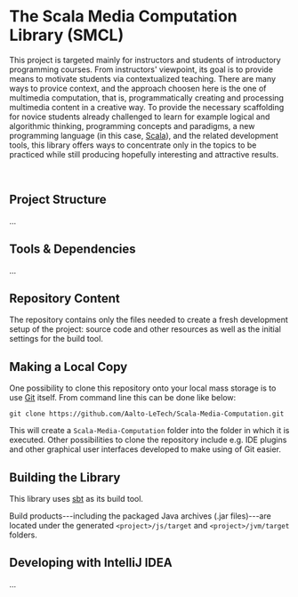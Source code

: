 # The Scala Media Computation Library (SMCL)

This project is targeted mainly for instructors and students of introductory programming courses. From instructors' viewpoint, its goal is to provide means to motivate students via contextualized teaching. There are many ways to provice context, and the approach choosen here is the one of multimedia computation, that is, programmatically creating and processing multimedia content in a creative way. To provide the necessary scaffolding for novice students already challenged to learn for example logical and algorithmic thinking, programming concepts and paradigms, a new programming language (in this case, [Scala](http://www.scala-lang.org/)), and the related development tools, this library offers ways to concentrate only in the topics to be practiced while still producing hopefully interesting and attractive results.

<br />


## Project Structure

...


## Tools & Dependencies

...


## Repository Content

The repository contains only the files needed to create a fresh development setup of the project: source code and other resources as well as the initial settings for the build tool.


## Making a Local Copy

One possibility to clone this repository onto your local mass storage is to use [Git](https://git-scm.com/) itself. From command line this can be done like below:
```
git clone https://github.com/Aalto-LeTech/Scala-Media-Computation.git
```
This will create a `Scala-Media-Computation` folder into the folder in which it is executed. Other possibilities to clone the repository include e.g. IDE plugins and other graphical user interfaces developed to make using of Git easier.


## Building the Library

This library uses [sbt](http://www.scala-sbt.org/) as its build tool. 

Build products---including the packaged Java archives (.jar files)---are located under the generated `<project>/js/target` and `<project>/jvm/target` folders.


## Developing with IntelliJ IDEA

...

